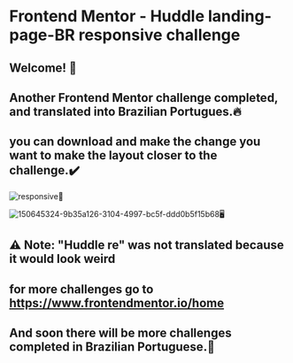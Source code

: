 # Frontend Mentor - Huddle landing-page-BR responsive challenge
## Welcome! 👋
## Another Frontend Mentor challenge completed, and translated into Brazilian Portugues.🔥
## you can download and make the change you want to make the layout closer to the challenge.✔️
![responsive](https://user-images.githubusercontent.com/94203956/151635068-ae1ded91-83d3-46be-9c09-4b61486f139c.PNG)📱

![150645324-9b35a126-3104-4997-bc5f-ddd0b5f15b68](https://user-images.githubusercontent.com/94203956/151634659-9651a901-9c4d-4e97-bc34-5da4c588d3fc.png)🖥️

## ⚠️ Note: "Huddle re" was not translated because it would look weird
## for more challenges go to https://www.frontendmentor.io/home
## And soon there will be more challenges completed in Brazilian Portuguese.💪
